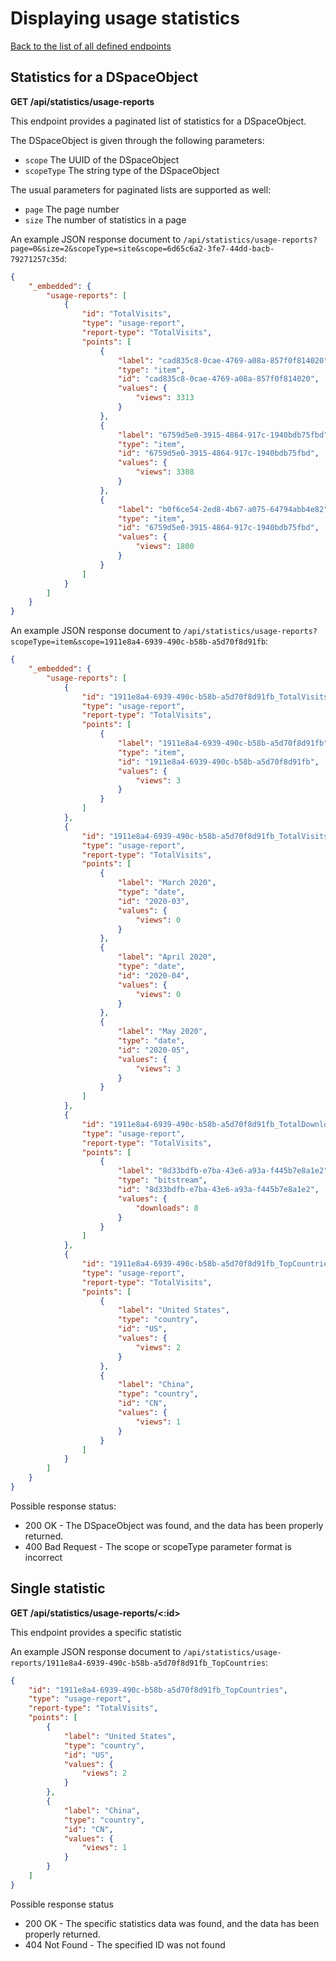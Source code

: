 # Displaying usage statistics
[Back to the list of all defined endpoints](endpoints.md)

## Statistics for a DSpaceObject
**GET /api/statistics/usage-reports**

This endpoint provides a paginated list of statistics for a DSpaceObject. 

The DSpaceObject is given through the following parameters:
- `scope` The UUID of the DSpaceObject
- `scopeType` The string type of the DSpaceObject 

The usual parameters for paginated lists are supported as well:
- `page` The page number 
- `size` The number of statistics in a page

An example JSON response document to `/api/statistics/usage-reports?page=0&size=2&scopeType=site&scope=6d65c6a2-3fe7-44dd-bacb-79271257c35d`:

```json
{
    "_embedded": {
        "usage-reports": [
            {
                "id": "TotalVisits",
                "type": "usage-report",
                "report-type": "TotalVisits",
                "points": [
                    {
                        "label": "cad835c8-0cae-4769-a08a-857f0f814020",
                        "type": "item",
                        "id": "cad835c8-0cae-4769-a08a-857f0f814020",
                        "values": {
                            "views": 3313
                        }
                    },
                    {
                        "label": "6759d5e0-3915-4864-917c-1940bdb75fbd",
                        "type": "item",
                        "id": "6759d5e0-3915-4864-917c-1940bdb75fbd",
                        "values": {
                            "views": 3308
                        }
                    },
                    {
                        "label": "b0f6ce54-2ed8-4b67-a075-64794abb4e82",
                        "type": "item",
                        "id": "6759d5e0-3915-4864-917c-1940bdb75fbd",
                        "values": {
                            "views": 1800
                        }
                    }
                ]
            }
        ]
    }
}
```

An example JSON response document to `/api/statistics/usage-reports?scopeType=item&scope=1911e8a4-6939-490c-b58b-a5d70f8d91fb`:

```json
{
    "_embedded": {
        "usage-reports": [
            {
                "id": "1911e8a4-6939-490c-b58b-a5d70f8d91fb_TotalVisits",
                "type": "usage-report",
                "report-type": "TotalVisits",
                "points": [
                    {
                        "label": "1911e8a4-6939-490c-b58b-a5d70f8d91fb",
                        "type": "item",
                        "id": "1911e8a4-6939-490c-b58b-a5d70f8d91fb",
                        "values": {
                            "views": 3
                        }
                    }
                ]
            },
            {
                "id": "1911e8a4-6939-490c-b58b-a5d70f8d91fb_TotalVisitsPerMonth",
                "type": "usage-report",
                "report-type": "TotalVisits",
                "points": [
                    {
                        "label": "March 2020",
                        "type": "date",
                        "id": "2020-03",
                        "values": {
                            "views": 0
                        }
                    },
                    {
                        "label": "April 2020",
                        "type": "date",
                        "id": "2020-04",
                        "values": {
                            "views": 0
                        }
                    },
                    {
                        "label": "May 2020",
                        "type": "date",
                        "id": "2020-05",
                        "values": {
                            "views": 3
                        }
                    }
                ]
            },
            {
                "id": "1911e8a4-6939-490c-b58b-a5d70f8d91fb_TotalDownloads",
                "type": "usage-report",
                "report-type": "TotalVisits",
                "points": [
                    {
                        "label": "8d33bdfb-e7ba-43e6-a93a-f445b7e8a1e2",
                        "type": "bitstream",
                        "id": "8d33bdfb-e7ba-43e6-a93a-f445b7e8a1e2",
                        "values": {
                            "downloads": 8
                        }
                    }
                ]
            },
            {
                "id": "1911e8a4-6939-490c-b58b-a5d70f8d91fb_TopCountries",
                "type": "usage-report",
                "report-type": "TotalVisits",
                "points": [
                    {
                        "label": "United States",
                        "type": "country",
                        "id": "US",
                        "values": {
                            "views": 2
                        }
                    },
                    {
                        "label": "China",
                        "type": "country",
                        "id": "CN",
                        "values": {
                            "views": 1
                        }
                    }
                ]
            }
        ]
    }
}
```

Possible response status:
* 200 OK - The DSpaceObject was found, and the data has been properly returned.
* 400 Bad Request - The scope or scopeType parameter format is incorrect

## Single statistic
**GET /api/statistics/usage-reports/<:id>**

This endpoint provides a specific statistic

An example JSON response document to `/api/statistics/usage-reports/1911e8a4-6939-490c-b58b-a5d70f8d91fb_TopCountries`:
```json
{
    "id": "1911e8a4-6939-490c-b58b-a5d70f8d91fb_TopCountries",
    "type": "usage-report",
    "report-type": "TotalVisits",
    "points": [
        {
            "label": "United States",
            "type": "country",
            "id": "US",
            "values": {
                "views": 2
            }
        },
        {
            "label": "China",
            "type": "country",
            "id": "CN",
            "values": {
                "views": 1
            }
        }
    ]
}
```

Possible response status

- 200 OK - The specific statistics data was found, and the data has been properly returned.
- 404 Not Found - The specified ID was not found
